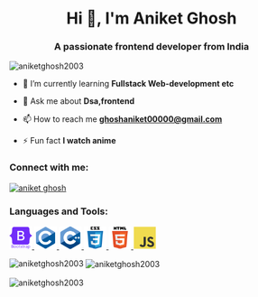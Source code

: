 
<h1 align="center">Hi 👋, I'm Aniket Ghosh</h1>
<h3 align="center">A passionate frontend developer from India</h3>


<p align="left"> <img src="https://komarev.com/ghpvc/?username=aniketghosh2003&label=Profile%20views&color=0e75b6&style=flat" alt="aniketghosh2003" /> </p>

- 🌱 I’m currently learning **Fullstack Web-development etc**

- 💬 Ask me about **Dsa,frontend**

- 📫 How to reach me **ghoshaniket00000@gmail.com**

- ⚡ Fun fact **I watch anime**

<h3 align="left">Connect with me:</h3>
<p align="left">
<a href="https://linkedin.com/in/aniket ghosh" target="blank"><img align="center" src="https://raw.githubusercontent.com/rahuldkjain/github-profile-readme-generator/master/src/images/icons/Social/linked-in-alt.svg" alt="aniket ghosh" height="30" width="40" /></a>
</p>

<h3 align="left">Languages and Tools:</h3>
<p align="left"> <a href="https://getbootstrap.com" target="_blank" rel="noreferrer"> <img src="https://raw.githubusercontent.com/devicons/devicon/master/icons/bootstrap/bootstrap-plain-wordmark.svg" alt="bootstrap" width="40" height="40"/> </a> <a href="https://www.cprogramming.com/" target="_blank" rel="noreferrer"> <img src="https://raw.githubusercontent.com/devicons/devicon/master/icons/c/c-original.svg" alt="c" width="40" height="40"/> </a> <a href="https://www.w3schools.com/cpp/" target="_blank" rel="noreferrer"> <img src="https://raw.githubusercontent.com/devicons/devicon/master/icons/cplusplus/cplusplus-original.svg" alt="cplusplus" width="40" height="40"/> </a> <a href="https://www.w3schools.com/css/" target="_blank" rel="noreferrer"> <img src="https://raw.githubusercontent.com/devicons/devicon/master/icons/css3/css3-original-wordmark.svg" alt="css3" width="40" height="40"/> </a> <a href="https://www.w3.org/html/" target="_blank" rel="noreferrer"> <img src="https://raw.githubusercontent.com/devicons/devicon/master/icons/html5/html5-original-wordmark.svg" alt="html5" width="40" height="40"/> </a> <a href="https://developer.mozilla.org/en-US/docs/Web/JavaScript" target="_blank" rel="noreferrer"> <img src="https://raw.githubusercontent.com/devicons/devicon/master/icons/javascript/javascript-original.svg" alt="javascript" width="40" height="40"/> </a> </p>

<p><img align="left" src="https://github-readme-stats.vercel.app/api/top-langs?username=aniketghosh2003&show_icons=true&locale=en&layout=compact" alt="aniketghosh2003" /></p>

<p>&nbsp;<img align="center" src="https://github-readme-stats.vercel.app/api?username=aniketghosh2003&show_icons=true&locale=en" alt="aniketghosh2003" /></p>

<p><img align="center" src="https://github-readme-streak-stats.herokuapp.com/?user=aniketghosh2003&" alt="aniketghosh2003" /></p>

